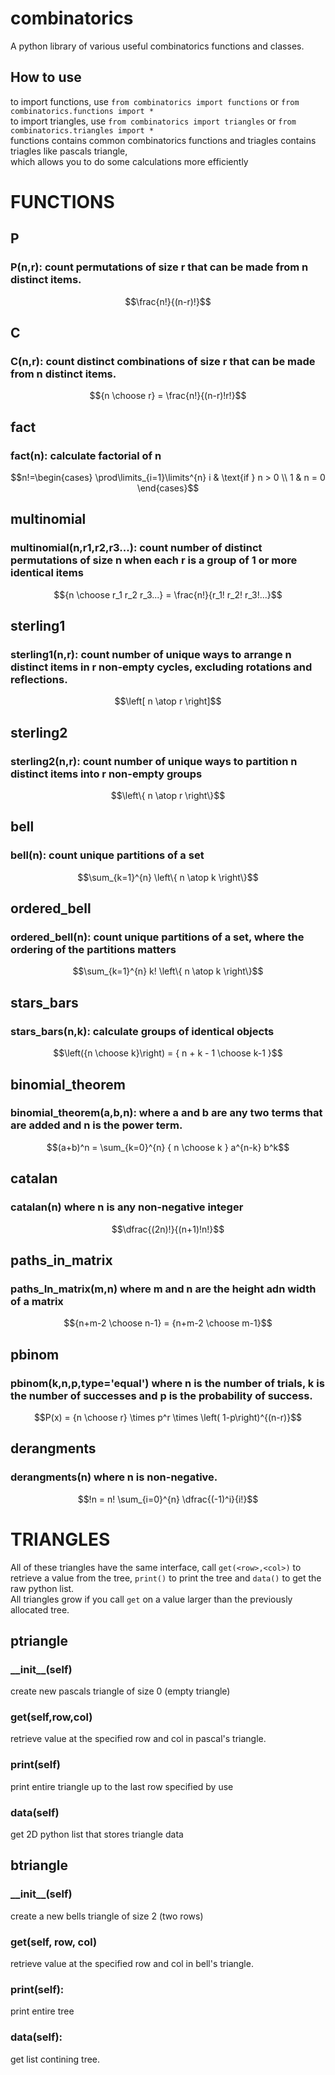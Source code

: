 # combinatorics
A python library of various useful combinatorics functions and classes.
## How to use
to import functions, use `from combinatorics import functions` or `from combinatorics.functions import *`  
to import triangles, use `from combinatorics import triangles` or `from combinatorics.triangles import *`  
functions contains common combinatorics functions and triagles contains triagles like pascals triangle,  
which allows you to do some calculations more efficiently  
# FUNCTIONS
## P
### P(n,r): count permutations of size r that can be made from n distinct items.
```math
\frac{n!}{(n-r)!}
```
## C
### C(n,r): count distinct combinations of size r that can be made from n distinct items.
```math
{n \choose r} = \frac{n!}{(n-r)!r!}
```

## fact
### fact(n): calculate factorial of n
```math
n!=\begin{cases}
\prod\limits_{i=1}\limits^{n} i & \text{if } n > 0 \\
1 & n = 0
\end{cases}
```
## multinomial
### multinomial(n,r1,r2,r3...): count number of distinct permutations of size n when each r is a group of 1 or more identical items
```math
{n \choose r_1 r_2 r_3...} = \frac{n!}{r_1! r_2! r_3!...}
```
## sterling1
### sterling1(n,r): count number of unique ways to arrange n distinct items in r non-empty cycles, excluding rotations and reflections.
```math
\left[ n \atop r \right]
```
## sterling2
### sterling2(n,r): count number of unique ways to partition n distinct items into r non-empty groups
```math
\left\{ n \atop r \right\}
```
## bell
### bell(n): count unique partitions of a set
```math
\sum_{k=1}^{n} \left\{ n \atop k \right\}
```
## ordered_bell
### ordered_bell(n): count unique partitions of a set, where the ordering of the partitions matters
```math
\sum_{k=1}^{n} k! \left\{ n \atop k \right\}
```
## stars_bars
### stars_bars(n,k): calculate groups of identical objects
```math
\left({n \choose k}\right) = { n + k - 1 \choose k-1 }
```
## binomial_theorem
### binomial_theorem(a,b,n): where a and b are any two terms that are added and n is the power term.
```math
(a+b)^n = \sum_{k=0}^{n} { n \choose k } a^{n-k} b^k
```
## catalan
### catalan(n) where n is any non-negative integer
```math
\dfrac{(2n)!}{(n+1)!n!}
```
## paths_in_matrix
### paths_In_matrix(m,n) where m and n are the height adn width of a matrix
```math
{n+m-2 \choose n-1} = {n+m-2 \choose m-1}
```
## pbinom
### pbinom(k,n,p,type='equal') where n is the number of trials, k is the number of successes and p is the probability of success.
```math
P(x) = {n \choose r} \times p^r \times \left( 1-p\right)^{(n-r)}
```
## derangments
### derangments(n) where n is non-negative.
```math
!n = n! \sum_{i=0}^{n} \dfrac{(-1)^i}{i!}
```
# TRIANGLES
All of these triangles have the same interface, call `get(<row>,<col>)` to retrieve a value from the tree, `print()` to print the tree and `data()` to get the raw python list.  
All triangles grow if you call `get` on a value larger than the previously allocated tree.  

## ptriangle
### \_\_init\_\_(self)
  create new pascals triangle of size 0 (empty triangle)
### get(self,row,col)
  retrieve value at the specified row and col in pascal's triangle.
### print(self) 
  print entire triangle up to the last row specified by use
### data(self)
  get 2D python list that stores triangle data
## btriangle
### \_\_init\_\_(self)
  create a new bells triangle of size 2 (two rows)
### get(self, row, col)
  retrieve value at the specified row and col in bell's triangle.
### print(self):
  print entire tree
### data(self):
  get list contining tree.
